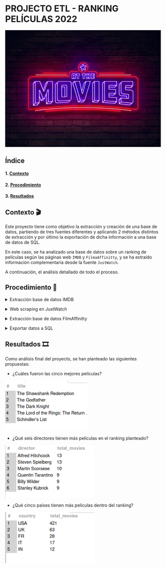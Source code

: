 # PROJECTO ETL - RANKING PELÍCULAS 2022




![holi](/images/e0f4baaf2bf43934f69db75d4726f9fb.jpg)

## Índice

 #### 1. [Contexto](#contexto)
 
 #### 2. [Procedimiento](#procedimiento)
 
 #### 3. [Resultados ](#resultados)


<a name="Contexto 🎬"/>

## Contexto 🎬

Este proyecto tiene como objetivo la extracción y creación de una base de datos, partiendo de tres fuentes diferentes y aplicando 2 métodos distintos de extracción y por último la exportación de dicha información a una base de datos de SQL.
<br>

En este caso, se ha analizado una base de datos sobre un ranking de películas según las páginas web `IMDB` y `FilmaAffinitty`, y se ha extraído información complementaria desde la fuente `JustWatch`.

A continuación, el análisis detallado de todo el proceso.

<a name="Procedimiento 🎥"/>

## Procedimiento 🎥

<details>

<summary>Extracción base de datos IMDB</summary>

<br>

En primer lugar, se ha extraído de la fuente de información `Kaggle`, un archivo csv con las 1000 mejores películas de 2022 según IMDB  y se ha procedido a la limpieza de los datos, eliminando lo que no era relevante, y modificando ciertas columnas para que todas quedaran uniformes.

El resultado final fue el siguiente:

![holi](/images/kaggledata.png)

Tras la limpieza de todos los datos, se ha guardado en otro archivo csv, para no perder la información en caso de alguna modificación sin retorno.


<br></details>

<details>

<summary>Web scraping en JustWatch</summary>

<br>

El segundo paso realizdo, fue la puesta en práctica del método web scaping en la página web de `JustWatch` para obtener las diferentes plataformas en las que estaban disponibles las películas anteriores.

Para realizar la búsqueda, se utiliza una librería llamada `Selenium`, que permite controlar un navegador web mediante código. Primero, se establece la URL de la página web y luego se utilizan diferentes métodos de la libreria para interactuar con la página web y automatizar la búsqueda de toda la información requerida.

![giphy](https://user-images.githubusercontent.com/120600095/218334438-d911662d-8724-4a78-ac0e-f127791a11c3.gif)


El resultado final, fue una lista con las diferentes plataformas que se ha añadido al dataframe original como una columna nueva llamada streaming_services.



<br></details>


<details>

<summary>Extracción base de datos FilmAffinitty</summary>

<br>

Para completar el proyecto, se ha extraido una nueva base de datos de la página `Zenodo` donde encontramos un archivo con más de 100.000 películas. En este caso, el objetivo fue unir dicha tabla con la que ya teníamos, para hacer una comparativa entre las notas de IMDB y FilmAffinity, y completar la base de datos final con información faltante en el primer archivo.


![](images/zenododata.png)

Como se puede observar, esta base de datos está en español, por tanto para poder realizar la unión entre ambas, se han tenido que relacionar las columnas, Año, Reparto y Dirección, con las columnas Year, Director y Actors del primer dataframe, ya que el titulo de las películas era diferente por la diferencia de idioma.

Finalmente, se han extraído las columnas que interesaban para el análisis, resultando la base de datos de la siguiente manera:

![](images/final.png)



<br></details>


<details>

<summary>Exportar datos a SQL</summary>

<br>

El último paso, fue exportarlo todo a SQL para obtener la siguiente base de datos:

![](/images/sql.png)
<br></details>


<a name="Resultados 🎞️"/>

## Resultados 🎞️

Como análisis final del proyecto, se han planteado las siguientes propuestas:


- ¿Cuáles fueron las cinco mejores películas?

![](/images/title.png)

- ¿Qué seis directores tienen más peliculas en el ranking planteado?

![](/images/director.png)

- ¿Qué cinco países tienen más películas dentro del ranking?

![](/images/paises.png)

